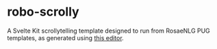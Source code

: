 # robo-scrolly

A Svelte Kit scrollytelling template designed to run from RosaeNLG PUG templates, as generated using [this editor](https://github.com/ONSvisual/robo-editor).
